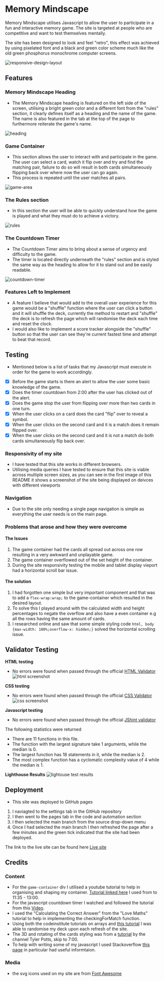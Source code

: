 # Memory Mindscape

Memory Mindscape utilises Javascript to allow the user to participate in a fun and interactive memory game. The site is targeted at people who are competitive and want to test themselves mentally.

The site has been designed to look and feel "retro", this effect was achieved by using pixelated font and a black and green color scheme much like the old green phosphorus monochrome computer screens.

![responsive-design-layout](./assets/images/responsive-design.png)

## Features

### Memory Mindscape Heading
- The Memory Mindscape heading is featured on the left side of the screen, utilising a bright green color and a different font from the "rules" section, it clearly defines itself as a heading and the name of the game. The name is also featured in the tab at the top of the page to furthermore reiterate the game's name.

![heading](./assets/images/heading.png)

### Game Container
- This section allows the user to interact with and participate in the game. The user can select a card, watch it flip over and try and find the matching pair, failure to do so will result in both cards simultaneously flipping back over where now the user can go again.
- This process is repeated until the user matches all pairs.

![game-area](./assets/images/game-area.png)

### The Rules section
- In this section the user will be able to quickly understand how the game is played and what they must do to achieve a victory.

![rules](./assets/images/rules.png)

### The Countdown Timer
- The Countdown Timer aims to bring about a sense of urgency and difficulty to the game.
- The timer is located directly underneath the "rules" section and is styled the same way as the heading to allow for it to stand out and be easily readable.

![countdown-timer](./assets/images/timer.png)

### Features Left to Implement
- A feature I believe that would add to the overall user experience for this game would be a "shuffle" function where the user can click a button and it will shuffle the deck, currently the method to restart and "shuffle" the deck is to refresh the page which will randomise the deck each time and reset the clock.
- I would also like to implement a score tracker alongside the "shuffle" button so that the user can see they're current fastest time and attempt to beat that record.

## Testing
- Mentioned below is a list of tasks that my Javascript must execute in order for the game to work accordingly.

- [x] Before the game starts is there an alert to allow the user some basic knowledge of the game.
- [x] Does the timer countdown from 2:00 after the user has clicked out of the alert.
- [x] Does the game stop the user from flipping over more than two cards in one turn.
- [x] When the user clicks on a card does the card "flip" over to reveal a symbol.
- [x] When the user clicks on the second card and it is a match does it remain flipped over.
- [x] When the user clicks on the second card and it is not a match do both cards simultaneously flip back over.

### Responsivity of my site
- I have tested that this site works in different browsers.
- Utilising media queries I have tested to ensure that this site is viable across multiple screen sizes, as you can see in the first image of this README it shows a screenshot of the site being displayed on deivces with different viewports

### Navigation
- Due to the site only needing a single page navigation is simple as everything the user needs is on the main page.

### Problems that arose and how they were overcome
#### The Issues
1. The game container had the cards all spread out across one row resulting in a very awkward and unplayable game.
2. The game container overflowed out of the set height of the container.
3. During the site responsivity testing the mobile and tablet display vieport had a horizontal scroll bar issue.
 
#### The solution
1. I had forgotten one simple but very important component and that was to add a `flex-wrap:wrap;` to the game-container which resulted in the desired layout.
2. To solve this I played around with the calculated width and height percentages to negate the overflow and also have a even container e.g all the rows having the same amount of cards.
3. I researched online and saw that some simple styling code `html, body {max-width: 100%;overflow-x: hidden;}` solved the horizontal scrolling issue.

## Validator Testing
**HTML testing**
- No errors were found when passed through the official [HTML Validator](https://validator.w3.org/)
![html screenshot](./assets/images/memory-html-validator.png)

**CSS testing**
- No errors were found when passed through the official [CSS Validator](https://jigsaw.w3.org/css-validator/)
![css screenshot](./assets/images/css-validator.png)

**Javascript testing**
- No errors were found when passed through the official [JShint validator](https://jshint.com/)

The following statistics were returned
- There are 11 functions in this file.
- The function with the largest signature take 1 arguments, while the median is 0.
- The largest function has 18 statements in it, while the median is 2.
- The most complex function has a cyclomatic complexity value of 4 while the median is 1.

**Lighthouse Results**
![lightouse test results](./assets/images/lightouse-result.png)

## Deployment
- This site was deployed to GitHub pages
1. I naviagted to the settings tab in the GitHub repository
2. I then went to the pages tab in the code and automation section
3. I then selected the main branch from the source drop-down menu
4. Once I had selected the main branch I then refreshed the page after a few minutes and the green tick indicated that the site had been deployed.

The link to the live site can be found here [Live site](https://conorm2710.github.io/memory-mindscape/)

## Credits

### Content
- For the `game-container` div I utilised a youtube tutorial to help in organising and shaping my container.
[Tutorial linked here](https://www.youtube.com/watch?v=28VfzEiJgy4) I used from to 11:35 - 13:00.
- For the javascript countdown timer I watched and followed the tutorial from this [Video](https://www.youtube.com/watch?v=x7WJEmxNlEs).
- I used the "Calculating the Correct Answer" from the "Love Maths" tutorial to help in implementing the checkingForMatch function.
- Using both the codeinstitute tutorials on arrays and [this tutorial](https://www.youtube.com/watch?v=5sNGqsMpW1E) I was able to randomise my deck upon each refresh of the site.
- The 3D and rotating of the cards styling was from a [tutorial](https://www.youtube.com/watch?v=QGVXmoZWZuw) by the channel Tyler Potts, skip to 7:00.
- To help with writing some of my javascript I used Stackoverflow [this page](https://stackoverflow.com/questions/4156101/copy-array-items-into-another-array) in particular had useful informtaion.

### Media
- the svg icons used on my site are from [Font Awesome](https://fontawesome.com/)